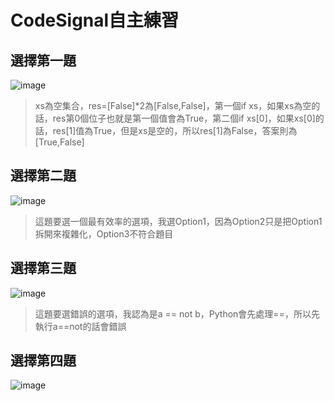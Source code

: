 # CodeSignal自主練習
## 選擇第一題
![image](https://github.com/hans0517/hans/blob/master/CodeSignal/images/CodeSignal-1.png)
> xs為空集合，res=[False]*2為[False,False]，第一個if xs，如果xs為空的話，res第0個位子也就是第一個值會為True，第二個if xs[0]，如果xs[0]的話，res[1]值為True，但是xs是空的，所以res[1]為False，答案則為[True,False]

## 選擇第二題
![image](https://github.com/hans0517/hans/blob/master/CodeSignal/images/CodeSignal-2.png)
> 這題要選一個最有效率的選項，我選Option1，因為Option2只是把Option1拆開來複雜化，Option3不符合題目

## 選擇第三題
![image](https://github.com/hans0517/hans/blob/master/CodeSignal/images/CodeSignal-3.png)
> 這題要選錯誤的選項，我認為是a == not b，Python會先處理==，所以先執行a==not的話會錯誤

## 選擇第四題
![image](https://github.com/hans0517/hans/blob/master/CodeSignal/images/CodeSignal-4.png)
> 
